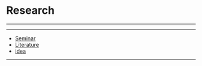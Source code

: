 # Research
****
****
  - [Seminar](1.Seminar/index.md)
  - [Literature](2.Literature/index.md)
  - [idea](3.idea/index.md)
****
